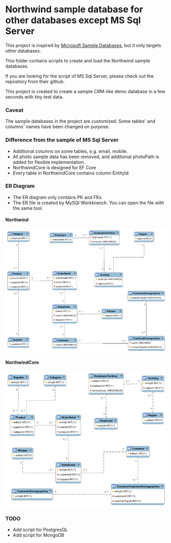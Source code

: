 Northwind sample database for other databases except MS Sql Server
====

This project is inspired by [Microsoft Sample Databases](https://github.com/Microsoft/sql-server-samples), but it only targets other databases. 

This folder contains scripts to create and load the Northwind sample databases.


If you are looking for the script of MS Sql Server, please check out the repository from their github.

This project is created to create a sample CRM-like demo database in a few seconds with tiny test data.

### Caveat

The sample databases in the project are customized. Some tables' and columns' names have been changed on purpose. 

### Difference from the sample of MS Sql Server

* Additional columns on some tables, e.g. email, mobile. 
* All photo sample data has been removed, and additional photoPath is added for flexible implementation.
* NorthwindCore is designed for EF Core
* Every table in NorthwindCore contains column EntityId.  

### ER Diagram

* The ER diagram only contains PK and FKs
* The ER file is created by MySQl Workbrench. You can open the file with the same tool.

#### Northwind 

![northwind_er_diagram](mysql/northwind_er_diagram.png)

####  NorthwindCore

![northwindcore_er_diagram](mysql/northwindcore_er_diagram.png)

### TODO

* Add script for PostgresQL
* Add script for MongoDB




